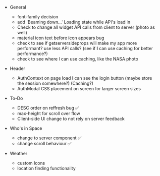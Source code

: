 - General

  - font-family decision
  - add 'Beaming down...' Loading state while API's load in
  - Check to change all widget API calls from client to server (photo as well)
  - material icon text before icon appears bug
  - check to see if getserversideprops will make my app more performant? use less API calls? (see if I can use caching for better performance?)
  - check to see where I can use caching, like the NASA photo

- Header

  - AuthContext on page load I can see the login button (maybe store the session somewhere?) (Caching?)
  - AuthModal CSS placement on screen for larger screen sizes

- To-Do

  - DESC order on reffresh bug ✅
  - max-height for scroll over flow
  - Client-side UI change to not rely on server feedback

- Who's in Space

  - change to server component ✅
  - change scroll behaviour ✅

- Weather
  - custom Icons
  - location finding functionality
